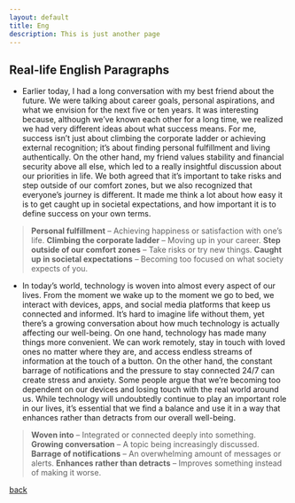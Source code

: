 ```yaml
---
layout: default
title: Eng
description: This is just another page
---
```


## Real-life English Paragraphs

* Earlier today, I had a long conversation with my best friend about the future. We were talking about career goals, personal aspirations, and what we envision for the next five or ten years. It was interesting because, although we’ve known each other for a long time, we realized we had very different ideas about what success means. For me, success isn’t just about climbing the corporate ladder or achieving external recognition; it’s about finding personal fulfillment and living authentically. On the other hand, my friend values stability and financial security above all else, which led to a really insightful discussion about our priorities in life. We both agreed that it’s important to take risks and step outside of our comfort zones, but we also recognized that everyone’s journey is different. It made me think a lot about how easy it is to get caught up in societal expectations, and how important it is to define success on your own terms.

> **Personal fulfillment** – Achieving happiness or satisfaction with one’s life.
> **Climbing the corporate ladder** – Moving up in your career.
> **Step outside of our comfort zones** – Take risks or try new things.
> **Caught up in societal expectations** – Becoming too focused on what society expects of you.

* In today’s world, technology is woven into almost every aspect of our lives. From the moment we wake up to the moment we go to bed, we interact with devices, apps, and social media platforms that keep us connected and informed. It’s hard to imagine life without them, yet there’s a growing conversation about how much technology is actually affecting our well-being. On one hand, technology has made many things more convenient. We can work remotely, stay in touch with loved ones no matter where they are, and access endless streams of information at the touch of a button. On the other hand, the constant barrage of notifications and the pressure to stay connected 24/7 can create stress and anxiety. Some people argue that we’re becoming too dependent on our devices and losing touch with the real world around us. While technology will undoubtedly continue to play an important role in our lives, it’s essential that we find a balance and use it in a way that enhances rather than detracts from our overall well-being.

> **Woven into** – Integrated or connected deeply into something.
> **Growing conversation** – A topic being increasingly discussed.
> **Barrage of notifications** – An overwhelming amount of messages or alerts.
> **Enhances rather than detracts** – Improves something instead of making it worse.


[back](./)

